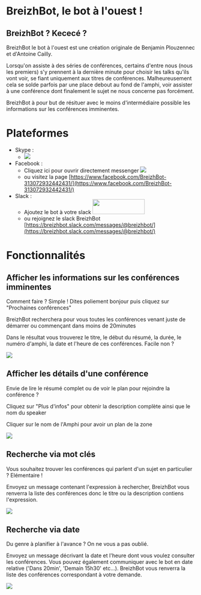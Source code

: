 # BreizhBot, le bot à l'ouest !
## BreizhBot ? Kececé ?

BreizhBot le bot à l'ouest est une création originale de Benjamin Plouzennec et d'Antoine Cailly. 

Lorsqu'on assiste à des séries de conférences, certains d'entre nous (nous les premiers) s'y prennent à la dernière minute pour choisir les talks qu'ils vont voir, se fiant uniquement aux titres de conférences. Malheureusement cela se solde parfois par une place debout au fond de l'amphi, voir assister à une conférence dont finalement le sujet ne nous concerne pas forcément.

BreizhBot à pour but de résituer avec le moins d'intermédiaire possible les informations sur les conférences imminentes.

# Plateformes

 - Skype : 
   - <a href='https://join.skype.com/bot/09a5f958-7738-4eb6-b84d-2969a8f26d3b'><img src='https://cloud.githubusercontent.com/assets/5747538/24907217/92474f14-1ebb-11e7-9765-b8c937375cec.png'/></a>
 - Facebook : 
   - Cliquez ici pour ouvrir directement messenger <a href='https://www.messenger.com/t/313072932442431'><img src='https://facebook.botframework.com/Content/MessageUs.png'></a> 
   - ou visitez la page [https://www.facebook.com/BreizhBot-313072932442431/](https://www.facebook.com/BreizhBot-313072932442431/)
 - Slack : 
   - Ajoutez le bot à votre slack <a href="https://slack.com/oauth/authorize?scope=bot&client_id=2365691125.166006090865&redirect_uri=https%3a%2f%2fslack.botframework.com%2fHome%2fauth&state=breizh-bot"><img height="40" width="139" src="https://platform.slack-edge.com/img/add_to_slack.png" srcset="https://platform.slack-edge.com/img/add_to_slack.png 1x, https://platform.slack-edge.com/img/add_to_slack@2x.png 2x"></a>
   - ou rejoignez le slack BreizhBot [https://breizhbot.slack.com/messages/@breizhbot/](https://breizhbot.slack.com/messages/@breizhbot/)
 
# Fonctionnalités
## Afficher les informations sur les conférences imminentes
Comment faire ? Simple ! Dites poliement bonjour puis cliquez sur "Prochaines conférences"

BreizhBot recherchera pour vous toutes les conférences venant juste de démarrer ou commençant dans moins de 20minutes

Dans le résultat vous trouverez le titre, le début du résumé, la durée, le numéro d'amphi, la date et l'heure de ces conférences. Facile non ?

![](https://github.com/Okazari/mystery-bot/blob/master/demo/bzhbot1.gif)

## Afficher les détails d'une conférence

Envie de lire le résumé complet ou de voir le plan pour rejoindre la conférence ? 

Cliquez sur "Plus d'infos" pour obtenir la description complète ainsi que le nom du speaker

Cliquer sur le nom de l'Amphi pour avoir un plan de la zone

![](https://github.com/Okazari/mystery-bot/blob/master/demo/bzhbot2.gif)

## Recherche via mot clés

Vous souhaitez trouver les conférences qui parlent d'un sujet en particulier ? Elémentaire !

Envoyez un message contenant l'expression à rechercher, BreizhBot vous renverra la liste des conférences donc le titre ou la description contiens l'expression.

![](https://github.com/Okazari/mystery-bot/blob/master/demo/bzhbot3.gif)

## Recherche via date

Du genre à planifier à l'avance ? On ne vous a pas oublié.

Envoyez un message décrivant la date et l'heure dont vous voulez consulter les conférences. Vous pouvez également communiquer avec le bot en date relative ('Dans 20min', 'Demain 15h30' etc...). BreizhBot vous renverra la liste des conférences correspondant à votre demande.

![](https://github.com/Okazari/mystery-bot/blob/master/demo/bzhbot4.gif)

